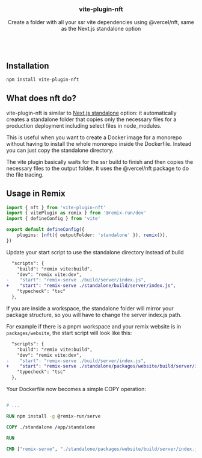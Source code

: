 <div align='center'>
    <br/>
    <br/>
    <h3>vite-plugin-nft</h3>
    <p>Create a folder with all your ssr vite dependencies using @vercel/nft, same as the Next.js standalone option</p>
    <br/>
    <br/>
</div>

## Installation

```bash
npm install vite-plugin-nft
```

## What does nft do?

vite-plugin-nft is similar to [Next.js standalone](https://nextjs.org/docs/pages/api-reference/next-config-js/output#automatically-copying-traced-files) option: it automatically creates a standalone folder that copies only the necessary files for a production deployment including select files in node_modules.

This is useful when you want to create a Docker image for a monorepo without having to install the whole monorepo inside the Dockerfile. Instead you can just copy the standalone directory.

The vite plugin basically waits for the ssr build to finish and then copies the necessary files to the output folder. It uses the @vercel/nft package to do the file tracing.

## Usage in Remix

```ts
import { nft } from 'vite-plugin-nft'
import { vitePlugin as remix } from '@remix-run/dev'
import { defineConfig } from 'vite'

export default defineConfig({
    plugins: [nft({ outputFolder: 'standalone' }), remix()],
})
```

Update your start script to use the standalone directory instead of build

```diff
  "scripts": {
    "build": "remix vite:build",
    "dev": "remix vite:dev",
-    "start": "remix-serve ./build/server/index.js",
+    "start": "remix-serve ./standalone/build/server/index.js",
    "typecheck": "tsc"
  },
```

If you are inside a workspace, the standalone folder will mirror your package structure, so you will have to change the server index.js path.

For example if there is a pnpm workspace and your remix website is in `packages/website`, the start script will look like this:

```diff
  "scripts": {
    "build": "remix vite:build",
    "dev": "remix vite:dev",
-    "start": "remix-serve ./build/server/index.js",
+    "start": "remix-serve ./standalone/packages/website/build/server/index.js",
    "typecheck": "tsc"
  },
```

Your Dockerfile now becomes a simple COPY operation:

```dockerfile

# ...

RUN npm install -g @remix-run/serve

COPY ./standalone /app/standalone

RUN

CMD ["remix-serve", "./standalone/packages/website/build/server/index.js"]

```
